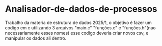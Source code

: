 # Analisador-de-dados-de-processos
Trabalho da materia de estrutura de dados 2025/1, o objetivo é fazer um codigo em c utilizando 3 arquivos "main.c" "funções.c" e "funções.h"(nao necessariamente esses nomes) esse codigo deveria criar novos csv, e manipular os dados ali dentro.
